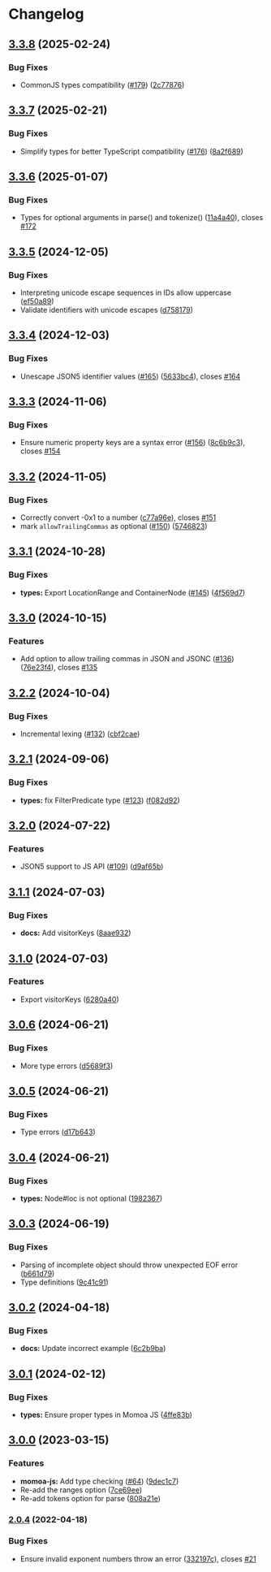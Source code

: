 # Changelog

## [3.3.8](https://github.com/humanwhocodes/momoa/compare/momoa-js-v3.3.7...momoa-js-v3.3.8) (2025-02-24)


### Bug Fixes

* CommonJS types compatibility ([#179](https://github.com/humanwhocodes/momoa/issues/179)) ([2c77876](https://github.com/humanwhocodes/momoa/commit/2c77876ae452e75ec35d1120f25baabdf6fc8194))

## [3.3.7](https://github.com/humanwhocodes/momoa/compare/momoa-js-v3.3.6...momoa-js-v3.3.7) (2025-02-21)


### Bug Fixes

* Simplify types for better TypeScript compatibility ([#176](https://github.com/humanwhocodes/momoa/issues/176)) ([8a2f689](https://github.com/humanwhocodes/momoa/commit/8a2f6898ddd2f619a676af0882e64a20da1e22b0))

## [3.3.6](https://github.com/humanwhocodes/momoa/compare/momoa-js-v3.3.5...momoa-js-v3.3.6) (2025-01-07)


### Bug Fixes

* Types for optional arguments in parse() and tokenize() ([11a4a40](https://github.com/humanwhocodes/momoa/commit/11a4a403c655e13284597abc2e540c733f27ddeb)), closes [#172](https://github.com/humanwhocodes/momoa/issues/172)

## [3.3.5](https://github.com/humanwhocodes/momoa/compare/momoa-js-v3.3.4...momoa-js-v3.3.5) (2024-12-05)


### Bug Fixes

* Interpreting unicode escape sequences in IDs allow uppercase ([ef50a89](https://github.com/humanwhocodes/momoa/commit/ef50a897908ef1b8673f7a298646f356043529ba))
* Validate identifiers with unicode escapes ([d758179](https://github.com/humanwhocodes/momoa/commit/d75817970daf5149973f227d5dc1d6c351dc1c99))

## [3.3.4](https://github.com/humanwhocodes/momoa/compare/momoa-js-v3.3.3...momoa-js-v3.3.4) (2024-12-03)


### Bug Fixes

* Unescape JSON5 identifier values ([#165](https://github.com/humanwhocodes/momoa/issues/165)) ([5633bc4](https://github.com/humanwhocodes/momoa/commit/5633bc4b9db0becd5bb935c33fec3ad221308032)), closes [#164](https://github.com/humanwhocodes/momoa/issues/164)

## [3.3.3](https://github.com/humanwhocodes/momoa/compare/momoa-js-v3.3.2...momoa-js-v3.3.3) (2024-11-06)


### Bug Fixes

* Ensure numeric property keys are a syntax error ([#156](https://github.com/humanwhocodes/momoa/issues/156)) ([8c6b9c3](https://github.com/humanwhocodes/momoa/commit/8c6b9c33758af7137c43f7784c212364951e2528)), closes [#154](https://github.com/humanwhocodes/momoa/issues/154)

## [3.3.2](https://github.com/humanwhocodes/momoa/compare/momoa-js-v3.3.1...momoa-js-v3.3.2) (2024-11-05)


### Bug Fixes

* Correctly convert -0x1 to a number ([c77a96e](https://github.com/humanwhocodes/momoa/commit/c77a96eaa149bf1350615352252e4c1bfcf6d3d5)), closes [#151](https://github.com/humanwhocodes/momoa/issues/151)
* mark `allowTrailingCommas` as optional ([#150](https://github.com/humanwhocodes/momoa/issues/150)) ([5746823](https://github.com/humanwhocodes/momoa/commit/574682317c14e457bc0a1830003567bf96809c55))

## [3.3.1](https://github.com/humanwhocodes/momoa/compare/momoa-js-v3.3.0...momoa-js-v3.3.1) (2024-10-28)


### Bug Fixes

* **types:** Export LocationRange and ContainerNode ([#145](https://github.com/humanwhocodes/momoa/issues/145)) ([4f569d7](https://github.com/humanwhocodes/momoa/commit/4f569d7a7f69e3e43c8c98f29c81966cc7f9d436))

## [3.3.0](https://github.com/humanwhocodes/momoa/compare/momoa-js-v3.2.2...momoa-js-v3.3.0) (2024-10-15)


### Features

* Add option to allow trailing commas in JSON and JSONC ([#136](https://github.com/humanwhocodes/momoa/issues/136)) ([76e23f4](https://github.com/humanwhocodes/momoa/commit/76e23f4cc21f8cae346b06ea8408fda260f80f5a)), closes [#135](https://github.com/humanwhocodes/momoa/issues/135)

## [3.2.2](https://github.com/humanwhocodes/momoa/compare/momoa-js-v3.2.1...momoa-js-v3.2.2) (2024-10-04)


### Bug Fixes

* Incremental lexing ([#132](https://github.com/humanwhocodes/momoa/issues/132)) ([cbf2cae](https://github.com/humanwhocodes/momoa/commit/cbf2cae4a54f7232c36ab341ec7064c1f709182d))

## [3.2.1](https://github.com/humanwhocodes/momoa/compare/momoa-js-v3.2.0...momoa-js-v3.2.1) (2024-09-06)


### Bug Fixes

* **types:** fix FilterPredicate type ([#123](https://github.com/humanwhocodes/momoa/issues/123)) ([f082d92](https://github.com/humanwhocodes/momoa/commit/f082d92a8257c7d95897b94c34487f44f20a2fe3))

## [3.2.0](https://github.com/humanwhocodes/momoa/compare/momoa-js-v3.1.1...momoa-js-v3.2.0) (2024-07-22)


### Features

* JSON5 support to JS API ([#109](https://github.com/humanwhocodes/momoa/issues/109)) ([d9af65b](https://github.com/humanwhocodes/momoa/commit/d9af65bd3c93767aac4d60acaf86286fc7e034fd))

## [3.1.1](https://github.com/humanwhocodes/momoa/compare/momoa-js-v3.1.0...momoa-js-v3.1.1) (2024-07-03)


### Bug Fixes

* **docs:** Add visitorKeys ([8aae932](https://github.com/humanwhocodes/momoa/commit/8aae9321ad88c170da6e221fc7dc65c50c79def3))

## [3.1.0](https://github.com/humanwhocodes/momoa/compare/momoa-js-v3.0.6...momoa-js-v3.1.0) (2024-07-03)


### Features

* Export visitorKeys ([6280a40](https://github.com/humanwhocodes/momoa/commit/6280a4085f05655eb9ccae0645014b4c6f7d4d63))

## [3.0.6](https://github.com/humanwhocodes/momoa/compare/momoa-js-v3.0.5...momoa-js-v3.0.6) (2024-06-21)


### Bug Fixes

* More type errors ([d5689f3](https://github.com/humanwhocodes/momoa/commit/d5689f31243b3c285c226463bc81dfa5f5a983ff))

## [3.0.5](https://github.com/humanwhocodes/momoa/compare/momoa-js-v3.0.4...momoa-js-v3.0.5) (2024-06-21)


### Bug Fixes

* Type errors ([d17b643](https://github.com/humanwhocodes/momoa/commit/d17b64341033aeaa4cf2c90a2a292714c0c27f09))

## [3.0.4](https://github.com/humanwhocodes/momoa/compare/momoa-js-v3.0.3...momoa-js-v3.0.4) (2024-06-21)


### Bug Fixes

* **types:** Node#loc is not optional ([1982367](https://github.com/humanwhocodes/momoa/commit/1982367cf12df54857a21e52cd5e27fb755aee58))

## [3.0.3](https://github.com/humanwhocodes/momoa/compare/momoa-js-v3.0.2...momoa-js-v3.0.3) (2024-06-19)


### Bug Fixes

* Parsing of incomplete object should throw unexpected EOF error ([b661d79](https://github.com/humanwhocodes/momoa/commit/b661d79b19ba1b36e952fbc80f378ec8d2bfdd44))
* Type definitions ([9c41c91](https://github.com/humanwhocodes/momoa/commit/9c41c917b9091a8d1cab7835c21fbf98b0c1b065))

## [3.0.2](https://github.com/humanwhocodes/momoa/compare/momoa-js-v3.0.1...momoa-js-v3.0.2) (2024-04-18)


### Bug Fixes

* **docs:** Update incorrect example ([6c2b9ba](https://github.com/humanwhocodes/momoa/commit/6c2b9ba49b82b61e6150d71d37af13c442a4aed6))

## [3.0.1](https://github.com/humanwhocodes/momoa/compare/momoa-js-v3.0.0...momoa-js-v3.0.1) (2024-02-12)


### Bug Fixes

* **types:** Ensure proper types in Momoa JS ([4ffe83b](https://github.com/humanwhocodes/momoa/commit/4ffe83bed82e7595f23434a4f2a647d6ff0ec3f8))

## [3.0.0](https://github.com/humanwhocodes/momoa/compare/momoa-js-v2.0.4...momoa-js-v3.0.0) (2023-03-15)


### Features

* **momoa-js:** Add type checking ([#64](https://github.com/humanwhocodes/momoa/issues/64)) ([9dec1c7](https://github.com/humanwhocodes/momoa/commit/9dec1c79810cacd08d407705b9270100dae1fd0b))
* Re-add the ranges option ([7ce69ee](https://github.com/humanwhocodes/momoa/commit/7ce69ee09193ded612f5d5522be6fc950230f516))
* Re-add tokens option for parse ([808a21e](https://github.com/humanwhocodes/momoa/commit/808a21e2a49f8982d47245b934b861e15dbb6d91))

### [2.0.4](https://www.github.com/humanwhocodes/momoa/compare/v2.0.3...v2.0.4) (2022-04-18)


### Bug Fixes

* Ensure invalid exponent numbers throw an error ([332197c](https://www.github.com/humanwhocodes/momoa/commit/332197cf61c4fae58b8a077c7268670cbca2d212)), closes [#21](https://www.github.com/humanwhocodes/momoa/issues/21)
